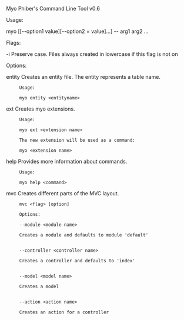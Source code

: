 
  Myo Phiber's Command Line Tool v0.6
  
  

 Usage:

 myo <comand> <flag> [[--option1 value][--option2 = value]...] -- arg1 arg2 ...


 Flags:

 -i	Preserve case. Files always created in lowercase if this flag is not on

 Options:

 entity		     Creates an entity file. The entity represents a table name.

		 Usage:

		 myo entity <entityname>


 ext		     Creates myo extensions.

  		 Usage:

  		 myo ext <extension name>

  		 The new extension will be used as a command:

  		 myo <extension name>


 help		     Provides more information about commands.

		 Usage:

		 myo help <command>


 mvc		     Creates different parts of the MVC layout.

  		 mvc <flag> [option]

  		 Options:

  		 --module <module name>

  		 Creates a module and defaults to module 'default'


  		 --controller <controller name>

  		 Creates a controller and defaults to 'index'


  		 --model <model name>

  		 Creates a model


  		 --action <action name>

  		 Creates an action for a controller

  
